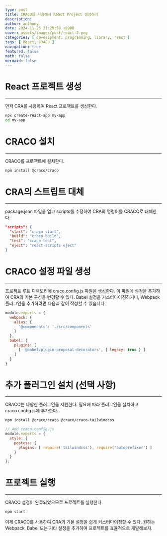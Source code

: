```yaml
---
type: post
title: CRACO를 사용해서 React Project 생성하기
description:
author: anthony
date: 2024-11-26 21:29:58 +0900
cover: assets/images/post/react-2.png
categories: [ development, programming, library, react ]
tags: [ React, CRACO ]
navigation: true
featured: false
math: false
mermaid: false
---
```


# React 프로젝트 생성

---

먼저 CRA를 사용하여 React 프로젝트를 생성한다.

```bash
npx create-react-app my-app
cd my-app
```

# CRACO 설치

---

CRACO를 프로젝트에 설치한다.

```bash
npm install @craco/craco
```

# CRA의 스트립트 대체

---

package.json 파일을 열고 scripts를 수정하여 CRA의 명령어를 CRACO로 대체한다.

```json
"scripts": {
  "start": "craco start",
  "build": "craco build",
  "test": "craco test",
  "eject": "react-scripts eject"
}
```

# CRACO 설정 파일 생성

---

프로젝트 루트 디렉토리에 craco.config.js 파일을 생성한다. 이 파일에 설정을 추가하여 CRA의 기본 구성을 변경할 수 있다. Babel 설정을
커스터마이징하거나, Webpack 플러그인을 추가하려면 다음과 같이 작성할 수 있습니다.

```javascript
module.exports = {
  webpack: {
    alias: {
      '@components': './src/components'
    }
  },
  babel: {
    plugins: [
      [ '@babel/plugin-proposal-decorators', { legacy: true } ]
    ]
  }
}
```

# 추가 플러그인 설치 (선택 사항)

---

CRACO는 다양한 플러그인을 지원한다. 필요에 따라 플러그인을 설치하고 craco.config.js에 추가한다.

```bash
npm install @craco/craco @craco/craco-tailwindcss
```

```javascript
// Add craco.config.js
module.exports = {
  style: {
    postcss: {
      plugins: [ require('tailwindcss'), require('autoprefixer') ]
    }
  }
};
```

# 프로젝트 실행

---

CRACO 설정이 완료되었으므로 프로젝트를 실행한다.

```bash
npm start
```

이제 CRACO를 사용하여 CRA의 기본 설정을 쉽게 커스터마이징할 수 있다. 원하는 Webpack, Babel 또는 기타 설정을 추가하여 프로젝트를 효율적으로 개발해보자.
